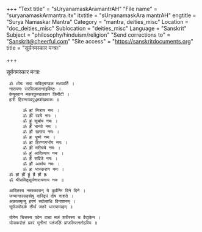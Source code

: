 +++
"Text title" = "sUryanamaskAramantrAH"
"File name" = "suryanamaskArmantra.itx"
itxtitle = "sUryanamaskAra mantrAH"
engtitle = "Surya Namaskar Mantra"
Category = "mantra, deities_misc"
Location = "doc_deities_misc"
Sublocation = "deities_misc"
Language = "Sanskrit"
Subject = "philosophy/hinduism/religion"
"Send corrections to" = "Sanskrit@cheerful.com"
"Site access" = "https://sanskritdocuments.org"
title = "सूर्यनमस्कार मन्त्राः"

+++
  
 सूर्यनमस्कार मन्त्राः   
  
     ॐ ध्येयः सदा सवितृमण्डल मध्यवर्ति ।  
     नारायणः सरसिजासन्संइविष्टः ।  
     केयूरवान मकरकुण्डलवान किरीटी ।  
     हारी हिरण्मयवपुधृतशंखचक्रः ॥  
  
          ॐ ह्रां मित्राय नमः ।  
          ॐ ह्रीं रवये नमः ।  
          ॐ ह्रूं सूर्याय नमः ।  
          ॐ ह्रैं भानवे नमः ।  
          ॐ ह्रौं खगाय नमः ।  
          ॐ ह्रः पूष्णे नमः ।  
          ॐ ह्रां हिरण्यगर्भाय नमः ।  
          ॐ ह्रीं मरीचये नमः ।  
          ॐ ह्रूं आदित्याय नमः ।  
          ॐ ह्रैं सवित्रे नमः ।  
          ॐ ह्रौं अर्काय नमः ।  
          ॐ ह्रः भास्कराय नमः ।  
     ॐ ह्रां ह्रीं ह्रूं ह्रैं ह्रौं ह्रः  
     ॐ श्रीसवितृसूर्यनारायणाय नमः ॥  
  
     आदितस्य नमस्कारान् ये कुर्वन्ति दिने दिने ।  
     जन्मान्तरसहस्रेषु दारिद्र्यं दोष नाशते ।  
     अकालमृत्यु हरणं सर्वव्याधि विनाशनम् ।  
     सूर्यपादोदकं तीर्थं जठरे धारयाम्यहम् ॥  
  
     योगेन चित्तस्य पदेन वाचा मलं शरीरस्य च वैद्यकेन ।  
     योपाकरोत्तं प्रवरं मुनीनां पतंजलिं प्रांजलिरानतोऽस्मि ॥  
  
  
  
